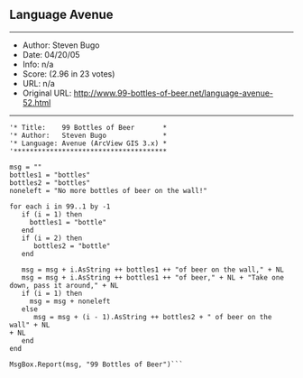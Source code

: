 
## Language Avenue ##
---
- Author: Steven Bugo
- Date: 04/20/05
- Info: n/a
- Score:  (2.96 in 23 votes)
- URL: n/a
- Original URL: http://www.99-bottles-of-beer.net/language-avenue-52.html
---

```'**************************************
'* Title:    99 Bottles of Beer       *
'* Author:   Steven Bugo              *
'* Language: Avenue (ArcView GIS 3.x) *
'**************************************

msg = "" 
bottles1 = "bottles"
bottles2 = "bottles"
noneleft = "No more bottles of beer on the wall!"

for each i in 99..1 by -1
   if (i = 1) then
     bottles1 = "bottle"
   end
   if (i = 2) then
      bottles2 = "bottle"
   end
   
   msg = msg + i.AsString ++ bottles1 ++ "of beer on the wall," + NL
   msg = msg + i.AsString ++ bottles1 ++ "of beer," + NL + "Take one down, pass it around," + NL 
   if (i = 1) then
     msg = msg + noneleft
   else 
      msg = msg + (i - 1).AsString ++ bottles2 + " of beer on the wall" + NL
+ NL
   end
end

MsgBox.Report(msg, "99 Bottles of Beer")```